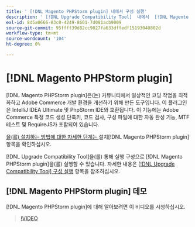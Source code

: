 ```yaml
---
title: ' [!DNL Magento PHPStorm plugin] 내에서 구성 실행'
description: ' [!DNL Upgrade Compatibility Tool]  내에서  [!DNL Magento PHPStorm plugin]을(를) 사용하려면 이 안내서를 따르십시오.'
exl-id: 8d5a0666-83c0-4249-8601-7d081acb9009
source-git-commit: 95ffff39d82cc9027fa633dffedf15193040802d
workflow-type: tm+mt
source-wordcount: '104'
ht-degree: 0%

---
```


# [!DNL Magento PHPStorm plugin]

[!DNL Magento PHPStorm plugin]은(는) 커뮤니티에서 일상적인 코딩 작업을 최적화하고 Adobe Commerce 개발 환경을 개선하기 위해 만든 도구입니다. 이 플러그인은 IntelliJ IDEA Ultimate 및 PhpStorm IDE와 호환됩니다. 이 기능에는 Adobe Commerce 특정 코드 생성 단축키, 코드 검사, 구성 파일에 대한 자동 완성 기능, MTF 테스트 및 RequireJS가 포함되어 있습니다.

[을(를) 설치하는 방법에 대한 자세한 단계는 ](https://developer.adobe.com/commerce/php/best-practices/phpstorm/install/)설치[!DNL Magento PHPStorm plugin] 항목을 확인하십시오.

[!DNL Upgrade Compatibility Tool]을(를) 통해 실행 구성으로 [!DNL Magento PHPStorm plugin]을(를) 실행할 수 있습니다. 자세한 내용은 [[!DNL Upgrade Compatibility Tool] 구성 실행](https://developer.adobe.com/commerce/php/best-practices/phpstorm/run-configuration/) 항목을 참조하십시오.

## [!DNL Magento PHPStorm plugin] 데모

[!DNL Magento PHPStorm plugin]에 대해 알아보려면 이 비디오를 시청하십시오.

>[!VIDEO](https://video.tv.adobe.com/v/344408?quality=12&captions=kor)
